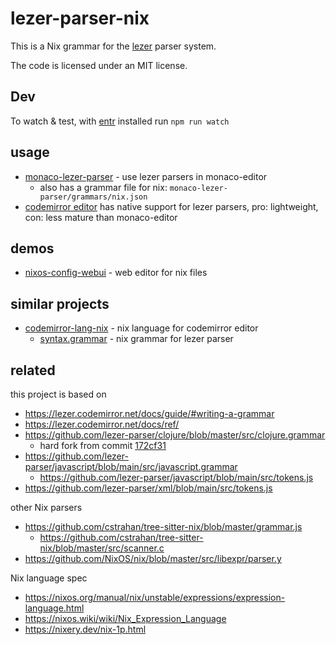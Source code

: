 # lezer-parser-nix

This is a Nix grammar for the
[lezer](https://lezer.codemirror.net/) parser system.

The code is licensed under an MIT license.

## Dev

To watch & test, with [entr](http://eradman.com/entrproject/) installed run `npm run watch`

## usage

* [monaco-lezer-parser](https://github.com/milahu/monaco-lezer-parser) - use lezer parsers in monaco-editor
  * also has a grammar file for nix: `monaco-lezer-parser/grammars/nix.json`
* [codemirror editor](https://github.com/codemirror/view) has native support for lezer parsers, pro: lightweight, con: less mature than monaco-editor

## demos

* [nixos-config-webui](https://github.com/milahu/nixos-config-webui) - web editor for nix files

## similar projects

* [codemirror-lang-nix](https://github.com/replit/codemirror-lang-nix) - nix language for codemirror editor
  * [syntax.grammar](https://github.com/replit/codemirror-lang-nix/blob/main/src/syntax.grammar) - nix grammar for lezer parser

## related

this project is based on

* https://lezer.codemirror.net/docs/guide/#writing-a-grammar
* https://lezer.codemirror.net/docs/ref/
* https://github.com/lezer-parser/clojure/blob/master/src/clojure.grammar
  * hard fork from commit [172cf31](https://github.com/lezer-parser/clojure/commit/172cf311376271a95986978e7041cb7dbd3fdd57)
* https://github.com/lezer-parser/javascript/blob/main/src/javascript.grammar
  * https://github.com/lezer-parser/javascript/blob/main/src/tokens.js
* https://github.com/lezer-parser/xml/blob/main/src/tokens.js

other Nix parsers

* https://github.com/cstrahan/tree-sitter-nix/blob/master/grammar.js
  * https://github.com/cstrahan/tree-sitter-nix/blob/master/src/scanner.c
* https://github.com/NixOS/nix/blob/master/src/libexpr/parser.y

Nix language spec

* https://nixos.org/manual/nix/unstable/expressions/expression-language.html
* https://nixos.wiki/wiki/Nix_Expression_Language
* https://nixery.dev/nix-1p.html
